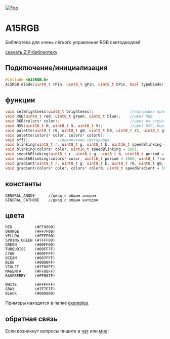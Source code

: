 [![Foo](https://img.shields.io/badge/ПОДПИСАТЬСЯ-НА%20ОБНОВЛЕНИЯ-brightgreen.svg?style=social&logo=telegram&color=blue)](https://t.me/Arduino15Libs)

# A15RGB 
Библиотека для очень лёгкого управления RGB светодиодом!

[скачать ZIP-библиотеку](https://codeload.github.com/Arduino15/A15RGB/zip/refs/heads/main)

## Подключение/инициализация
```cpp
#include <A15RGB.h>                                                      // подключение
A15RGB diode(uint8_t rPin, uint8_t gPin, uint8_t bPin, bool typeDiode);  // пин R, пин G, пин B, тип диода (GENERAL_CATHODE/GENERAL_ANODE), по умолчанию стоит GENERAL_CATHODE
```
## функции
```cpp
void setBrightness(uint8_t brightness);                //настройка яркости, 0-255
void RGB(uint8_t red, uint8_t green, uint8_t blue);    //цвет RGB
void RGB(colors* color);                               //цвет из структуры
void HSV(uint16_t H, uint8_t S, uint8_t V);            //цвет HSV, Hue: 0-360; Saturation: 0-100; Value: 0-100
void palette(uint8_t r0, uint8_t g0, uint8_t b0, uint8_t r1, uint8_t g1, uint8_t b1);  //палетка (смешение оттенков, цветовая модель RGB)
void palette(colors* color, colors* color0);                                           //палетка по цветам из структуры
void off();            //выключение светодиода
void blinking(uint8_t r, uint8_t g, uint8_t b, uint16_t speedBlinking = 500);    //мигание (R, G, B, скорость)
void blinking(colors* color, uint16_t speedBlinking = 500);                      //мигание (цвет из структуры, скорость)
void smoothBlinking(uint8_t r, uint8_t g, uint8_t b, uint16_t period = 1000, uint8_t minBrightness = 30, uint8_t framerate = 200);    //плавное мигание (R, G, B, период, мин. яркость, частота обновления)
void smoothBlinking(colors* color, uint16_t period = 1000, uint8_t framerate = 200);      //плавное мигание (цвет из структуры, период, мин. яркость, частота обновления)
void gradient(uint8_t r, uint8_t g, uint8_t b, uint8_t r0, uint8_t g0, uint8_t b0, uint8_t speedGradient = 100, uint8_t step = 1);    //градиент (R1, G1, B1, R2, G2, B2, скорость, шаг)
void gradient(colors* color, colors* color0, uint8_t speedGradient = 100, uint8_t step = 1);    //градиент (цвет из структуры 1, цвет из структуры 2, скорость, шаг)
```
## константы
```
GENERAL_ANODE      //диод с общим анодом
GENERAL_CATHODE    //диод с общим катодом
```
## цвета
```
RED          (#FF0000)
ORANGE       (#FF7F00)
YELLOW       (#FFFF00)
SPRING_GREEN (#7FFF00)
GREEN        (#00FF00)
TURQUOISE    (#00FF7F)
CYAN         (#00FFFF)
OCEAN        (#007FFF)
BLUE         (#0000FF)
VIOLET       (#7F00FF)
MAGENTA      (#FF00FF)
RASPBERRY    (#FF007F)

WHITE        (#FFFFFF)
GRAY         (#7F7F7F)
BLACK        (#000000)
```

Примеры находятся в папке [examples](https://github.com/Arduino15/A15RGB/tree/main/examples).

## обратная связь
Если возникнут вопросы пишите в [чат](https://t.me/Arduino15Chat) или [мне](mailto:ardbazin@gmail.com)!

